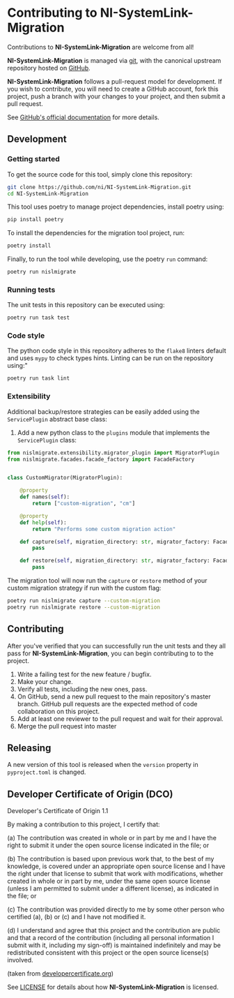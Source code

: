 # Contributing to NI-SystemLink-Migration

Contributions to **NI-SystemLink-Migration** are welcome from all!

**NI-SystemLink-Migration** is managed via [git](https://git-scm.com), with the canonical upstream
repository hosted on [GitHub](https://github.com/ni/NI-SystemLink-Migration).

**NI-SystemLink-Migration** follows a pull-request model for development.  If you wish to
contribute, you will need to create a GitHub account, fork this project, push a
branch with your changes to your project, and then submit a pull request.

See [GitHub's official documentation](https://help.github.com/articles/using-pull-requests/) for more details.

## Development
### Getting started
To get the source code for this tool, simply clone this repository:
```bash
git clone https://github.com/ni/NI-SystemLink-Migration.git
cd NI-SystemLink-Migration
```
This tool uses poetry to manage project dependencies, install poetry using:
```bash
pip install poetry
```
To install the dependencies for the migration tool project, run:
```bash
poetry install
```
Finally, to run the tool while developing, use the poetry `run` command:
```bash
poetry run nislmigrate
```
### Running tests
The unit tests in this repository can be executed using:
```bash
poetry run task test
```
### Code style
The python code style in this repository adheres to the `flake8` linters default and uses `mypy` to check types hints. Linting can be run on the repository using:"
```bash
poetry run task lint
```

### Extensibility
Additional backup/restore strategies can be easily added using the `ServicePlugin` abstract base class:
1. Add a new python class to the `plugins` module that implements the `ServicePlugin` class:

```python
from nislmigrate.extensibility.migrator_plugin import MigratorPlugin
from nislmigrate.facades.facade_factory import FacadeFactory


class CustomMigrator(MigratorPlugin):

    @property
    def names(self):
        return ["custom-migration", "cm"]

    @property
    def help(self):
        return "Performs some custom migration action"

    def capture(self, migration_directory: str, migrator_factory: FacadeFactory):
        pass

    def restore(self, migration_directory: str, migrator_factory: FacadeFactory):
        pass
```
The migration tool will now run the `capture` or `restore` method of your custom migration strategy if run with the custom flag:
```bash
poetry run nislmigrate capture --custom-migration
poetry run nislmigrate restore --custom-migration
```

## Contributing

After you've verified that you can successfully run the unit tests and they all pass for
**NI-SystemLink-Migration**, you can begin contributing to to the project.

1. Write a failing test for the new feature / bugfix.
1. Make your change.
1. Verify all tests, including the new ones, pass.
1. On GitHub, send a new pull request to the main repository's master branch. GitHub
   pull requests are the expected method of code collaboration on this project.
1. Add at least one reviewer to the pull request and wait for their approval.
1. Merge the pull request into master
   
## Releasing
A new version of this tool is released when the `version` property in `pyproject.toml` is changed.

## Developer Certificate of Origin (DCO)

   Developer's Certificate of Origin 1.1

   By making a contribution to this project, I certify that:

   (a) The contribution was created in whole or in part by me and I
       have the right to submit it under the open source license
       indicated in the file; or

   (b) The contribution is based upon previous work that, to the best
       of my knowledge, is covered under an appropriate open source
       license and I have the right under that license to submit that
       work with modifications, whether created in whole or in part
       by me, under the same open source license (unless I am
       permitted to submit under a different license), as indicated
       in the file; or

   (c) The contribution was provided directly to me by some other
       person who certified (a), (b) or (c) and I have not modified
       it.

   (d) I understand and agree that this project and the contribution
       are public and that a record of the contribution (including all
       personal information I submit with it, including my sign-off) is
       maintained indefinitely and may be redistributed consistent with
       this project or the open source license(s) involved.

(taken from [developercertificate.org](https://developercertificate.org/))

See [LICENSE](https://github.com/ni/NI-SystemLink-Migration/blob/main/LICENSE)
for details about how **NI-SystemLink-Migration** is licensed.